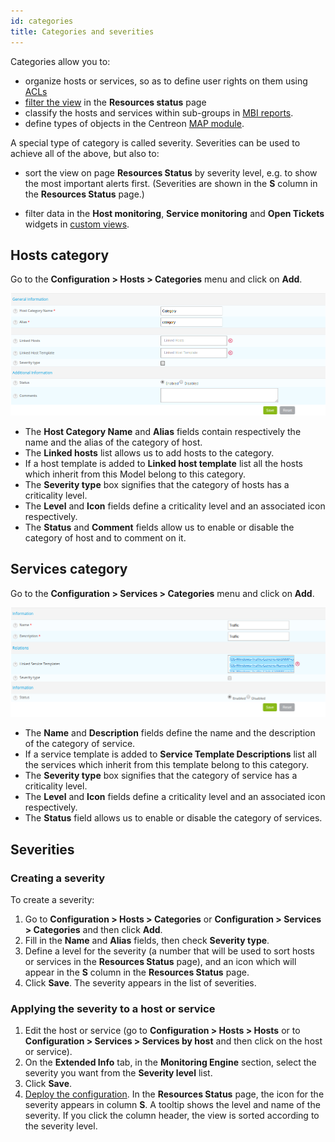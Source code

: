 ```yaml
---
id: categories
title: Categories and severities
---
```


Categories allow you to:

- organize hosts or services, so as to define user rights on them using [ACLs](../administration/access-control-lists.md)
- [filter the view](../alerts-notifications/resources-status.md#filtering-events) in the **Resources status** page
- classify the hosts and services within sub-groups in [MBI reports](../reporting/concepts.md).
- define types of objects in the Centreon [MAP module](../graph-views/introduction.md).

A special type of category is called severity. Severities can be used to achieve all of the above, but also to:

- sort the view on page **Resources Status** by severity level, e.g. to show the most important alerts first. (Severities are shown in the **S** column in the **Resources Status** page.)

- filter data in the **Host monitoring**, **Service monitoring** and **Open Tickets** widgets in [custom views](../alerts-notifications/custom-views.md).

## Hosts category

Go to the **Configuration > Hosts > Categories** menu and click on **Add**.

![image](../assets/configuration/08hostcategory.png)

* The **Host Category Name** and **Alias** fields contain respectively the name and the alias of the category of host.
* The **Linked hosts** list allows us to add hosts to the category.
* If a host template is added to **Linked host template** list all the hosts which inherit from this Model belong to
  this category.
* The **Severity type** box signifies that the category of hosts has a criticality level.
* The **Level** and **Icon** fields define a criticality level and an associated icon respectively.
* The **Status** and **Comment** fields allow us to enable or disable the category of host and to comment on it.

## Services category

Go to the **Configuration > Services > Categories** menu and click on **Add**.

![image](../assets/configuration/08servicecategory.png)

* The **Name** and **Description** fields define the name and the description of the category of service.
* If a service template is added to **Service Template Descriptions** list all the services which inherit from this
  template belong to this category. 
* The **Severity type** box signifies that the category of service has a criticality level.
* The **Level** and **Icon** fields define a criticality level and an associated icon respectively.
* The **Status** field allows us to enable or disable the category of services.

## Severities

### Creating a severity

To create a severity:

1. Go to **Configuration > Hosts > Categories** or **Configuration > Services > Categories** and then click **Add**.
2. Fill in the **Name** and **Alias** fields, then check **Severity type**.
3. Define a level for the severity (a number that will be used to sort hosts or services in the **Resources Status** page), and an icon which will appear in the **S** column in the **Resources Status** page.
4. Click **Save**. The severity appears in the list of severities.

### Applying the severity to a host or service

1. Edit the host or service (go to **Configuration > Hosts > Hosts** or to **Configuration > Services > Services by host** and then click on the host or service).
2. On the **Extended Info** tab, in the **Monitoring Engine** section, select the severity you want from the **Severity level** list.
3. Click **Save**.
4. [Deploy the configuration](../monitoring/monitoring-servers/deploying-a-configuration.md). In the **Resources Status** page, the icon for the severity appears in column **S**. A tooltip shows the level and name of the severity. If you click the column header, the view is sorted according to the severity level.
